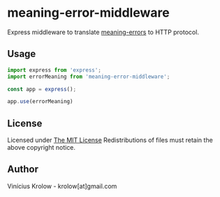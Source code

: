 # meaning-error-middleware
Express middleware to translate <a href="https://github.com/krolow/meaning-error/">meaning-errors</a> to HTTP protocol.

## Usage
```javascript
import express from 'express';
import errorMeaning from 'meaning-error-middleware';

const app = express();

app.use(errorMeaning)
```

## License

Licensed under <a href="http://krolow.mit-license.org/">The MIT License</a>
Redistributions of files must retain the above copyright notice.

## Author

Vinícius Krolow - krolow[at]gmail.com
